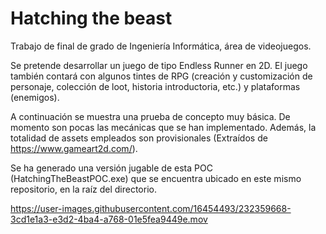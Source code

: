 # Hatching the beast
Trabajo de final de grado de Ingeniería Informática, área de videojuegos. 

Se pretende desarrollar un juego de tipo Endless Runner en 2D. El juego también contará con algunos tintes de RPG (creación y customización de personaje, colección de loot, historia introductoria, etc.) y plataformas (enemigos).

A continuación se muestra una prueba de concepto muy básica. De momento son pocas las mecánicas que se han implementado. Además, la totalidad de assets empleados son provisionales (Extraídos de https://www.gameart2d.com/).

Se ha generado una versión jugable de esta POC (HatchingTheBeastPOC.exe) que se encuentra ubicado en este mismo repositorio, en la raíz del directorio.

https://user-images.githubusercontent.com/16454493/232359668-3cd1e1a3-e3d2-4ba4-a768-01e5fea9449e.mov



